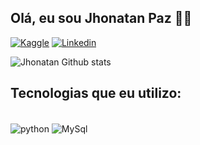 ## Olá, eu sou Jhonatan Paz 👋🧐

[![Kaggle](https://img.shields.io/badge/Kaggle-20BEFF?style=for-the-badge&logo=Kaggle&logoColor=white)](https://www.kaggle.com/jhonatanpazz)
[![Linkedin](https://img.shields.io/badge/LinkedIn-0077B5?style=for-the-badge&logo=linkedin&logoColor=white)](https://www.linkedin.com/in/jhonatan-paz/)




![Jhonatan Github stats](https://github-readme-stats.vercel.app/api?username=jhonatanpaz95&show_icons=true&theme=radical)

## Tecnologias que eu utilizo:

<div style="display: inline_block"><br/>
  <img align="center" alt="python" src="https://img.shields.io/badge/Python-14354C?style=for-the-badge&logo=python&logoColor=white" />
  <img align="center" alt="MySql" src="https://img.shields.io/badge/MySQL-00000F?style=for-the-badge&logo=mysql&logoColor=white" />
</div><br/>

